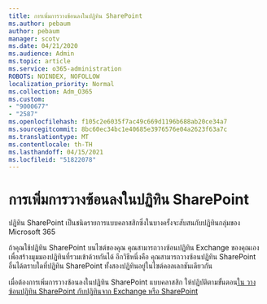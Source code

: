 ```yaml
---
title: การเพิ่มการวางซ้อนลงในปฏิทิน SharePoint
ms.author: pebaum
author: pebaum
manager: scotv
ms.date: 04/21/2020
ms.audience: Admin
ms.topic: article
ms.service: o365-administration
ROBOTS: NOINDEX, NOFOLLOW
localization_priority: Normal
ms.collection: Adm_O365
ms.custom:
- "9000677"
- "2587"
ms.openlocfilehash: f105c2e6035f7ac49c669d1196b688ab20ce34a7
ms.sourcegitcommit: 8bc60ec34bc1e40685e3976576e04a2623f63a7c
ms.translationtype: MT
ms.contentlocale: th-TH
ms.lasthandoff: 04/15/2021
ms.locfileid: "51822078"
---
```

# <a name="adding-an-overlay-to-a-sharepoint-calendar"></a>การเพิ่มการวางซ้อนลงในปฏิทิน SharePoint

ปฏิทิน SharePoint เป็นชนิดรายการแบบคลาสสิกซึ่งในบางครั้งจะสับสนกับปฏิทินกลุ่มของ Microsoft 365
 
ถ้าคุณใช้ปฏิทิน SharePoint บนไซต์ของคุณ คุณสามารถวางซ้อนปฏิทิน Exchange ของคุณเองเพื่อสร้างมุมมองปฏิทินที่รวมเข้าด้วยกันได้ อีกวิธีหนึ่งคือ คุณสามารถวางซ้อนปฏิทิน SharePoint อื่นได้ตราบใดที่ปฏิทิน SharePoint ทั้งสองปฏิทินอยู่ในไซต์คอลเลกชันเดียวกัน
 
เมื่อต้องการเพิ่มการวางซ้อนลงในปฏิทิน SharePoint แบบคลาสสิก ให้ปฏิบัติตามขั้นตอน[ใน วางซ้อนปฏิทิน SharePoint กับปฏิทินจาก Exchange หรือ SharePoint](https://support.office.com/article/Overlay-a-SharePoint-calendar-with-a-calendar-from-Exchange-or-SharePoint-4CAEBE59-3994-4A94-9322-B31ABB8A5E9A)

